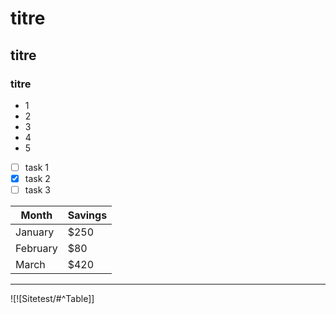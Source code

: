 # titre
## titre
### titre

- 1
- 2
- 3
- 4
- 5
- [ ] task 1
- [x] task 2
- [ ] task 3

| Month    | Savings |
| -------- | ------- |
| January  | $250    |
| February | $80     |
| March    | $420    |

---
![![Sitetest/#^Table]]
